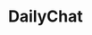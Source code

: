 ---
title: DailyChat
crosslinks:
- WritingPrompts
- getdisciplined
- MajorParadox
- thomasthedankengine
---